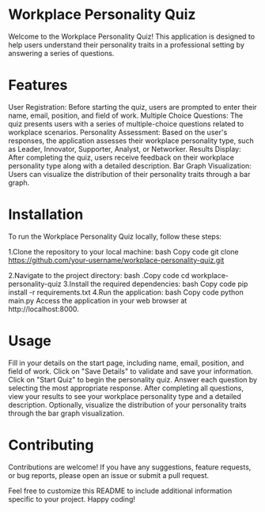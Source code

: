 # Workplace Personality Quiz
Welcome to the Workplace Personality Quiz! This application is designed to help users understand their personality traits in a professional setting by answering a series of questions.

# Features
User Registration: Before starting the quiz, users are prompted to enter their name, email, position, and field of work.
Multiple Choice Questions: The quiz presents users with a series of multiple-choice questions related to workplace scenarios.
Personality Assessment: Based on the user's responses, the application assesses their workplace personality type, such as Leader, Innovator, Supporter, Analyst, or Networker.
Results Display: After completing the quiz, users receive feedback on their workplace personality type along with a detailed description.
Bar Graph Visualization: Users can visualize the distribution of their personality traits through a bar graph.
# Installation
To run the Workplace Personality Quiz locally, follow these steps:

1.Clone the repository to your local machine:
bash
Copy code
git clone https://github.com/your-username/workplace-personality-quiz.git

2.Navigate to the project directory:
bash
.Copy code
cd workplace-personality-quiz
3.Install the required dependencies:
bash
Copy code
pip install -r requirements.txt
4.Run the application:
bash
Copy code
python main.py
Access the application in your web browser at http://localhost:8000.
# Usage
Fill in your details on the start page, including name, email, position, and field of work.
Click on "Save Details" to validate and save your information.
Click on "Start Quiz" to begin the personality quiz.
Answer each question by selecting the most appropriate response.
After completing all questions, view your results to see your workplace personality type and a detailed description.
Optionally, visualize the distribution of your personality traits through the bar graph visualization.
# Contributing
Contributions are welcome! If you have any suggestions, feature requests, or bug reports, please open an issue or submit a pull request.



Feel free to customize this README to include additional information specific to your project. Happy coding!
